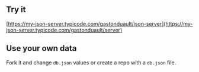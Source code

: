 ## Try it

[https://my-json-server.typicode.com/gastonduault/json-server](https://my-json-server.typicode.com/gastonduault/server)

## Use your own data

Fork it and change `db.json` values or create a repo with a `db.json` file.
